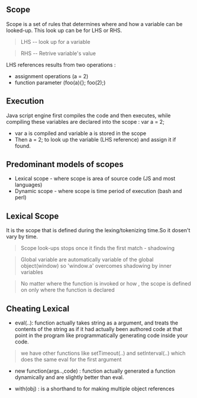 Scope
-----
Scope is a set of rules that determines where and how a variable can
be looked-up. This look up can be for LHS or RHS.

 > LHS -- look up for a variable

 > RHS -- Retrive variable's value

LHS references results from two operations :
* assignment operations (a = 2)
* function parameter (foo(a){}; foo(2);)

Execution
---------
Java script engine first compiles the code and then executes, while
compiling these variables are declared into the scope :
var a = 2;

* var a is compiled and variable a is stored in the scope
* Then a = 2; to look up the variable (LHS reference) and assign it
if found.

Predominant models of scopes
----------------------------
* Lexical scope - where scope is area of source code (JS and most languages)
* Dynamic scope - where scope is time period of execution (bash and perl)

Lexical Scope
-------------
It is the scope that is defined during the lexing/tokenizing time.So it
dosen't vary by time.

> Scope look-ups stops once it finds the first match - shadowing

> Global variable are automatically variable of the global object(window)
so 'window.a' overcomes shadowing by inner variables

> No matter where the function is invoked or how , the scope is defined
on only where the function is declared

Cheating Lexical
----------------
- eval(..):
 function actually takes string as a argument, and treats the
 contents of the string as if it had actually been authored code at that
 point in the program like programmatically generating code inside your code.

 > we have other functions like setTimeout(..) and setInterval(..) which does the same eval for the first argument

- new function(args..,code) :
 function actually generated a function dynamically
 and are slightly better than eval.

- with(obj) : is a shorthand to for making multiple object references